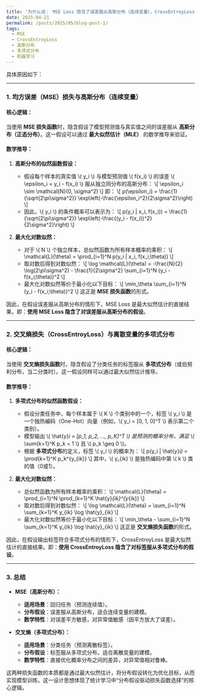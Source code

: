 ```yaml
---
title: '为什么说： MSE Loss 隐含了误差服从高斯分布（连续变量），CrossEntroyLoss 则隐含了输出标签符合“多项式分布”（离散变量）？'
date: 2025-04-21
permalink: /posts/2025/05/blog-post-1/
tags:
  - MSE
  - CrossEntroyLoss
  - 高斯分布
  - 多项式分布
  - 机器学习
---
```


具体原因如下：

---

### **1. 均方误差（MSE）损失与高斯分布（连续变量）**
#### **核心逻辑：**
当使用 **MSE 损失函数**时，隐含假设了模型预测值与真实值之间的误差服从 **高斯分布（正态分布）**。这一假设可以通过 **最大似然估计（MLE）** 的数学推导来验证。

#### **数学推导：**
1. **高斯分布的似然函数假设：**
   - 假设每个样本的真实值 \\( y_i \\) 与模型预测值 \\( f(x_i) \\) 的误差 \\( \epsilon_i = y_i - f(x_i) \\) 服从独立同分布的高斯分布：
     \\[
     \epsilon_i \sim \mathcal{N}(0, \sigma^2)
     \\]
     即：
     \\[
     p(\epsilon_i) = \frac{1}{\sqrt{2\pi\sigma^2}} \exp\left(-\frac{\epsilon_i^2}{2\sigma^2}\right)
     \\]
   - 因此，\\( y_i \\) 的条件概率可以表示为：
     \\[
     p(y_i | x_i, f(x_i)) = \frac{1}{\sqrt{2\pi\sigma^2}} \exp\left(-\frac{(y_i - f(x_i))^2}{2\sigma^2}\right)
     \\]

2. **最大化对数似然：**
   - 对于 \\( N \\) 个独立样本，总似然函数为所有样本概率的乘积：
     \\[
     \mathcal{L}(\theta) = \prod_{i=1}^N p(y_i | x_i, f(x_i;\theta))
     \\]
   - 取对数后得到对数似然：
     \\[
     \log \mathcal{L}(\theta) = -\frac{N}{2} \log(2\pi\sigma^2) - \frac{1}{2\sigma^2} \sum_{i=1}^N (y_i - f(x_i;\theta))^2
     \\]
   - 最大化对数似然等价于最小化以下目标：
     \\[
     \min_\theta \sum_{i=1}^N (y_i - f(x_i;\theta))^2
     \\]
     这正是 **MSE 损失函数**的形式。

因此，在假设误差服从高斯分布的情形下，MSE Loss 是最大似然估计的直接结果。即：**使用 MSE Loss 隐含了对误差服从高斯分布的假设**。

---

### **2. 交叉熵损失（CrossEntroyLoss）与离散变量的多项式分布**
#### **核心逻辑：**
当使用 **交叉熵损失函数**时，隐含假设了分类任务的标签服从 **多项式分布**（或伯努利分布，当二分类时）。这一假设同样可以通过最大似然估计推导。

#### **数学推导：**
1. **多项式分布的似然函数假设：**
   - 假设分类任务中，每个样本属于 \\( K \\) 个类别中的一个，标签 \\( y_i \\) 是一个独热编码（One-Hot）向量（例如，\\( y_i = [0, 1, 0]^T \\) 表示第二个类别）。
   - 模型输出 \\( \hat{y}_i = [p_1, p_2, ..., p_K]^T \\) 是预测的概率分布，满足 \\( \sum_{k=1}^K p_k = 1 \\) 且 \\( p_k \geq 0 \\)。
   - 根据 **多项式分布**的定义，标签 \\( y_i \\) 的概率为：
     \\[
     p(y_i | \hat{y}_i) = \prod_{k=1}^K p_k^{y_{ik}}
     \\]
     其中，\\( y_{ik} \\) 是独热编码中第 \\( k \\) 类的值（0或1）。

2. **最大化对数似然：**
   - 总似然函数为所有样本概率的乘积：
     \\[
     \mathcal{L}(\theta) = \prod_{i=1}^N \prod_{k=1}^K \hat{y}_{ik}^{y_{ik}}
     \\]
   - 取对数后得到对数似然：
     \\[
     \log \mathcal{L}(\theta) = \sum_{i=1}^N \sum_{k=1}^K y_{ik} \log \hat{y}_{ik}
     \\]
   - 最大化对数似然等价于最小化以下目标：
     \\[
     \min_\theta - \sum_{i=1}^N \sum_{k=1}^K y_{ik} \log \hat{y}_{ik}
     \\]
     这正是 **交叉熵损失函数**的形式。

因此，在假设输出标签符合多项式分布的情形下，CrossEntroyLoss 是最大似然估计的直接结果。即：**使用 CrossEntroyLoss 隐含了对标签服从多项式分布的假设**。

---

### **3. 总结**
- **MSE（高斯分布）：**
  - **适用场景**：回归任务（预测连续值）。
  - **分布假设**：误差服从高斯分布，适合连续变量的建模。
  - **数学特性**：对误差平方敏感，对异常值敏感（因平方放大了误差）。

- **交叉熵（多项式分布）：**
  - **适用场景**：分类任务（预测离散标签）。
  - **分布假设**：标签服从多项式分布，适合离散变量的建模。
  - **数学特性**：直接优化概率分布之间的差异，对异常值相对鲁棒。


这两种损失函数的本质都是通过最大似然估计，将分布假设转化为优化目标，从而实现模型训练。这一设计思想体现了统计学习中“分布假设驱动损失函数选择”的核心逻辑。
